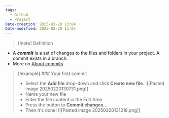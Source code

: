 ```yaml
---
tags:
  - Github
  - Project
Date-creation: 2025-02-20 13:04
Date-modified: 2025-02-20 13:04
---
```

> [!note] Definition
- A ***commit*** is a set of changes to the files and folders in your project. A commit exists in a branch.
- More on [About commits](https://docs.github.com/en/pull-requests/committing-changes-to-your-project/creating-and-editing-commits/about-commits)

>[!example] ### Your first commit
>- Select the **Add file** drop-down and click **Create new file**.
>  ![[Pasted image 20250220130731.png]]
>- Name your new file
>- Enter the file content in the Edit Area
>- Press the button to **Commit changes...**
>- Then it's done!
>  ![[Pasted image 20250220131218.png]]
 
